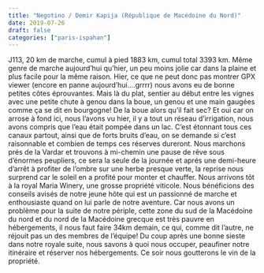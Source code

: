 ```yaml
---
title: "Negotino / Demir Kapija (République de Macédoine du Nord)"
date: 2019-07-26
draft: false
categories: ["paris-ispahan"]
---
```


J113, 20 km de marche, cumul à pied 1883 km, cumul total 3393 km.
Même genre de marche aujourd’hui qu’hier, un peu moins jolie car dans la plaine et plus facile pour la même raison. Hier, ce que ne peut donc pas montrer GPX viewer (encore en panne aujourd’hui….grrrr) nous avons eu de bonne petites côtes éprouvantes. Mais là du plat, sentier au début entre les vignes avec une petite chute à genou dans la boue, un genou et une main gaugées comme ça se dit en bourgogne! De la boue alors qu’il fait sec? Et oui car on arrose à fond ici, nous l’avons vu hier, il y a tout un réseau d’irrigation, nous avons compris que l’eau était pompée dans un lac. C’est étonnant tous ces canaux partout, ainsi que de forts bruits d’eau, on se demande si c’est raisonnable et combien de temps ces réserves dureront. Nous marchons prés de la Vardar et trouvons à mi-chemin une pause de rêve sous d’énormes peupliers, ce sera la seule de la journée et aprés une demi-heure d’arrêt à profiter de l’ombre sur une herbe presque verte, la reprise nous surprend car le soleil en a profité pour monter et chauffer. Nous arrivons tôt à la royal Maria Winery, une grosse propriété viticole. Nous bénéficions des conseils avisés de notre jeune hôte qui est un passionné de marche et enthousiaste quand on lui parle de notre aventure. Car nous avons un problème pour la suite de notre périple, cette zone du sud de la Macédoine du nord et du nord de la Macédoine grecque est très pauvre en hébergements, il nous faut faire 34km demain, ce qui, comme dit l’autre, ne réjouit pas un des membres de l’équipe! Du coup après une bonne sieste dans notre royale suite, nous savons à quoi nous occuper, peaufiner notre itinéraire et réserver nos hébergements. Ce soir nous goutterons le vin de la propriété.

